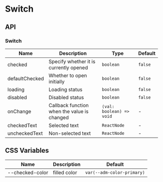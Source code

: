 # Switch

<code src="./demos/index.tsx"></code>

## API

### Switch

| Name           | Description                                 | Type                     | Default |
| -------------- | ------------------------------------------- | ------------------------ | ------- |
| checked        | Specify whether it is currently opened      | `boolean`                | `false` |
| defaultChecked | Whether to open initially                   | `boolean`                | `false` |
| loading        | Loading status                              | `boolean`                | `false` |
| disabled       | Disabled status                             | `boolean`                | `false` |
| onChange       | Callback function when the value is changed | `(val: boolean) => void` | -       |
| checkedText    | Selected text                               | `ReactNode`              | -       |
| uncheckedText  | Non-selected text                           | `ReactNode`              | -       |

## CSS Variables

| Name            | Description  | Default                    |
| --------------- | ------------ | -------------------------- |
| --checked-color | filled color | `var(--adm-color-primary)` |
